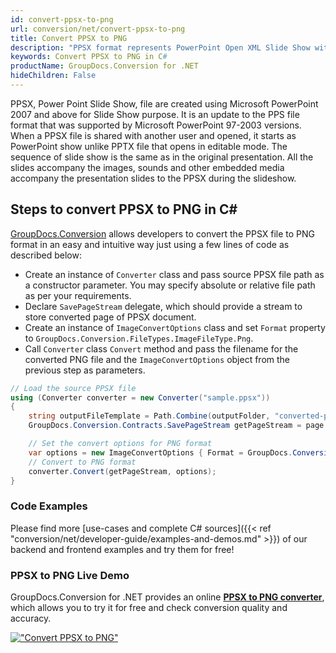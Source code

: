 ```yaml
---
id: convert-ppsx-to-png
url: conversion/net/convert-ppsx-to-png
title: Convert PPSX to PNG
description: "PPSX format represents PowerPoint Open XML Slide Show with .ppsx extension. Learn how to convert PPSX to PNG file programmatically in C# language using GroupDocs.Conversion for .NET library."
keywords: Convert PPSX to PNG in C#
productName: GroupDocs.Conversion for .NET
hideChildren: False
---
```


PPSX, Power Point Slide Show, file are created using Microsoft PowerPoint 2007 and above for Slide Show purpose. It is an update to the PPS file format that was supported by Microsoft PowerPoint 97-2003 versions. When a PPSX file is shared with another user and opened, it starts as PowerPoint show unlike PPTX file that opens in editable mode. The sequence of slide show is the same as in the original presentation. All the slides accompany the images, sounds and other embedded media accompany the presentation slides to the PPSX during the slideshow. 

## Steps to convert PPSX to PNG in C#

[GroupDocs.Conversion](https://products.groupdocs.com/conversion/net) allows developers to convert the PPSX file to PNG format in an easy and intuitive way just using a few lines of code as described below:

* Create an instance of `Converter` class and pass source PPSX file path as a constructor parameter. You may specify absolute or relative file path as per your requirements. 
* Declare `SavePageStream` delegate, which should provide a stream to store converted page of PPSX document.
* Create an instance of `ImageConvertOptions` class and set `Format` property to `GroupDocs.Conversion.FileTypes.ImageFileType.Png`.
* Call `Converter` class `Convert` method and pass the filename for the converted PNG file and the `ImageConvertOptions` object from the previous step as parameters.

```csharp
// Load the source PPSX file
using (Converter converter = new Converter("sample.ppsx"))
{
    string outputFileTemplate = Path.Combine(outputFolder, "converted-page-{0}.png");
    GroupDocs.Conversion.Contracts.SavePageStream getPageStream = page => new FileStream(string.Format(outputFileTemplate, page), FileMode.Create);

    // Set the convert options for PNG format
    var options = new ImageConvertOptions { Format = GroupDocs.Conversion.FileTypes.ImageFileType.Png };   
    // Convert to PNG format
    converter.Convert(getPageStream, options);
}
```

### Code Examples

Please find more [use-cases and complete C# sources]({{< ref "conversion/net/developer-guide/examples-and-demos.md" >}}) of our backend and frontend examples and try them for free!

### PPSX to PNG Live Demo

GroupDocs.Conversion for .NET provides an online [**PPSX to PNG converter**](https://products.groupdocs.app/conversion/ppsx-to-png), which allows you to try it for free and check conversion quality and accuracy.

[!["Convert PPSX to PNG"](conversion/net/images/convert-to-png/convert-ppsx-to-png.png)](https://products.groupdocs.app/conversion/ppsx-to-png)
